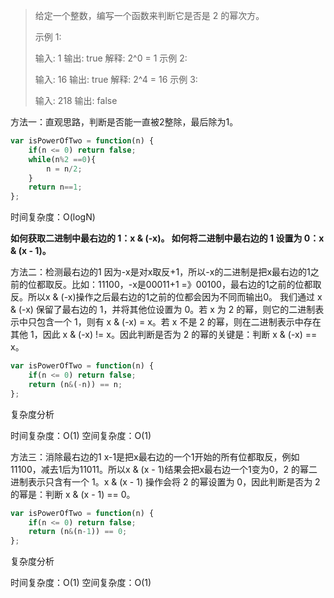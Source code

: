 > 给定一个整数，编写一个函数来判断它是否是 2 的幂次方。
> 
> 示例 1:
> 
> 输入: 1 输出: true 
> 解释: 2^0 = 1 
> 示例 2:
> 
> 输入: 16
>  输出: true 
>  解释: 2^4 = 16 
>  示例 3:
> 
> 输入: 218 
> 输出: false


方法一：直观思路，判断是否能一直被2整除，最后除为1。

```javascript
var isPowerOfTwo = function(n) {
    if(n <= 0) return false;
    while(n%2 ==0){
        n = n/2;
    }
    return n==1;
};
```

时间复杂度：O(logN) 




**如何获取二进制中最右边的 1：x & (-x)。
如何将二进制中最右边的 1 设置为 0：x & (x - 1)。**

方法二：检测最右边的1
因为-x是对x取反+1，所以-x的二进制是把x最右边的1之前的位都取反。比如：11100，-x是00011+1 =》00100，最右边的1之前的位都取反。所以x & (-x)操作之后最右边的1之前的位都会因为不同而输出0。
我们通过 x & (-x) 保留了最右边的 1，并将其他位设置为 0。若 x 为 2 的幂，则它的二进制表示中只包含一个 1，则有 x & (-x) = x。若 x 不是 2 的幂，则在二进制表示中存在其他 1，因此 x & (-x) != x。因此判断是否为 2 的幂的关键是：判断 x & (-x) == x。

```javascript
var isPowerOfTwo = function(n) {
    if(n <= 0) return false;
    return (n&(-n)) == n;
};
```
复杂度分析

时间复杂度：O(1)
空间复杂度：O(1)


方法三：消除最右边的1
x-1是把x最右边的一个1开始的所有位都取反，例如11100，减去1后为11011。所以x & (x - 1)结果会把x最右边一个1变为0，2 的幂二进制表示只含有一个 1。x & (x - 1) 操作会将 2 的幂设置为 0，因此判断是否为 2 的幂是：判断 x & (x - 1) == 0。

```javascript
var isPowerOfTwo = function(n) {
    if(n <= 0) return false;
    return (n&(n-1)) == 0;
};
```

复杂度分析

时间复杂度：O(1)
空间复杂度：O(1)





